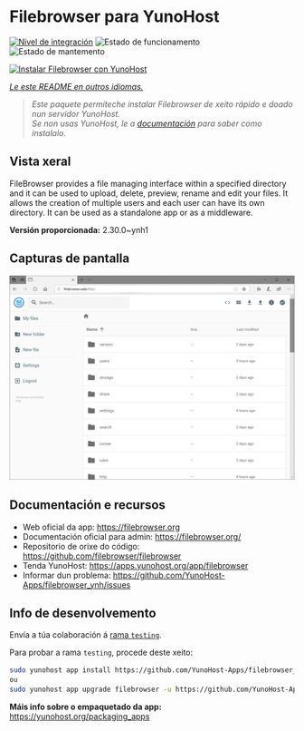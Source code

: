 <!--
NOTA: Este README foi creado automáticamente por <https://github.com/YunoHost/apps/tree/master/tools/readme_generator>
NON debe editarse manualmente.
-->

# Filebrowser para YunoHost

[![Nivel de integración](https://dash.yunohost.org/integration/filebrowser.svg)](https://dash.yunohost.org/appci/app/filebrowser) ![Estado de funcionamento](https://ci-apps.yunohost.org/ci/badges/filebrowser.status.svg) ![Estado de mantemento](https://ci-apps.yunohost.org/ci/badges/filebrowser.maintain.svg)

[![Instalar Filebrowser con YunoHost](https://install-app.yunohost.org/install-with-yunohost.svg)](https://install-app.yunohost.org/?app=filebrowser)

*[Le este README en outros idiomas.](./ALL_README.md)*

> *Este paquete permíteche instalar Filebrowser de xeito rápido e doado nun servidor YunoHost.*  
> *Se non usas YunoHost, le a [documentación](https://yunohost.org/install) para saber como instalalo.*

## Vista xeral

FileBrowser provides a file managing interface within a specified directory and it can be used to upload, delete, preview, rename and edit your files. It allows the creation of multiple users and each user can have its own directory. It can be used as a standalone app or as a middleware.


**Versión proporcionada:** 2.30.0~ynh1

## Capturas de pantalla

![Captura de pantalla de Filebrowser](./doc/screenshots/screenshot.PNG)

## Documentación e recursos

- Web oficial da app: <https://filebrowser.org>
- Documentación oficial para admin: <https://filebrowser.org/>
- Repositorio de orixe do código: <https://github.com/filebrowser/filebrowser>
- Tenda YunoHost: <https://apps.yunohost.org/app/filebrowser>
- Informar dun problema: <https://github.com/YunoHost-Apps/filebrowser_ynh/issues>

## Info de desenvolvemento

Envía a túa colaboración á [rama `testing`](https://github.com/YunoHost-Apps/filebrowser_ynh/tree/testing).

Para probar a rama `testing`, procede deste xeito:

```bash
sudo yunohost app install https://github.com/YunoHost-Apps/filebrowser_ynh/tree/testing --debug
ou
sudo yunohost app upgrade filebrowser -u https://github.com/YunoHost-Apps/filebrowser_ynh/tree/testing --debug
```

**Máis info sobre o empaquetado da app:** <https://yunohost.org/packaging_apps>
